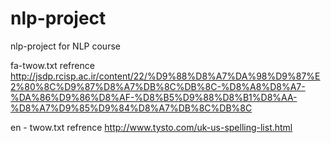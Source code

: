 # nlp-project
nlp-project for NLP course

fa-twow.txt refrence http://jsdp.rcisp.ac.ir/content/22/%D9%88%D8%A7%DA%98%D9%87%E2%80%8C%D9%87%D8%A7%DB%8C%DB%8C-%D8%A8%D8%A7-%DA%86%D9%86%D8%AF-%D8%B5%D9%88%D8%B1%D8%AA-%D8%A7%D9%85%D9%84%D8%A7%DB%8C%DB%8C

en - twow.txt refrence http://www.tysto.com/uk-us-spelling-list.html